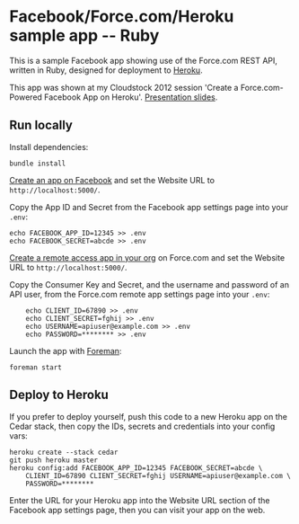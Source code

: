Facebook/Force.com/Heroku sample app -- Ruby
============================================

This is a sample Facebook app showing use of the Force.com REST API, written in Ruby, designed for deployment to [Heroku](http://www.heroku.com/).

This app was shown at my Cloudstock 2012 session 'Create a Force.com-Powered Facebook App on Heroku'. [Presentation slides](https://github.com/metadaddy-sfdc/Facebook-Sinatra-Force.com-Heroku/blob/master/CS12_Heroku_Facebook.pdf?raw=true).

Run locally
-----------

Install dependencies:

    bundle install

[Create an app on Facebook](https://developers.facebook.com/apps) and set the Website URL to `http://localhost:5000/`.

Copy the App ID and Secret from the Facebook app settings page into your `.env`:

    echo FACEBOOK_APP_ID=12345 >> .env
    echo FACEBOOK_SECRET=abcde >> .env
    
[Create a remote access app in your org](https://login.salesforce.com/help/doc/en/remoteaccess_about.htm) on Force.com and set the Website URL to `http://localhost:5000/`.

Copy the Consumer Key and Secret, and the username and password of an API user, from the Force.com remote app settings page into your `.env`:

        echo CLIENT_ID=67890 >> .env
        echo CLIENT_SECRET=fghij >> .env
        echo USERNAME=apiuser@example.com >> .env
        echo PASSWORD=******** >> .env

Launch the app with [Foreman](http://blog.daviddollar.org/2011/05/06/introducing-foreman.html):

    foreman start

Deploy to Heroku
----------------

If you prefer to deploy yourself, push this code to a new Heroku app on the Cedar stack, then copy the IDs, secrets and credentials into your config vars:

    heroku create --stack cedar
    git push heroku master
    heroku config:add FACEBOOK_APP_ID=12345 FACEBOOK_SECRET=abcde \
        CLIENT_ID=67890 CLIENT_SECRET=fghij USERNAME=apiuser@example.com \
        PASSWORD=********

Enter the URL for your Heroku app into the Website URL section of the Facebook app settings page, then you can visit your app on the web.

